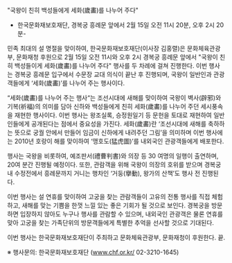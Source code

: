 "국왕이 친히 백성들에게 세화(歲畵)를 나누어 주다"

- 한국문화재보호재단, 경복궁 흥례문 앞에서 2월 15일 오전 11시 20분, 오후 2시 20분-

민족 최대의 설 명절을 맞이하여, 한국문화재보호재단(이사장 김홍렬)은 문화체육관광부, 문화재청 후원으로 2월 15일 오전 11시와 오후 2시 경복궁 흥례문 앞에서 "국왕이 친히 백성들이게 세화(歲畵)를 나누어 주다" 행사를 두 차례에 걸쳐 진행한다. 이번 행사는 경복궁 흥례문 입구에서 수문장 교대 의식이 끝난 후 진행되며, 국왕이 일반인과 관광객들에게 ‘세화(歲畵)’를 나누어 주는 행사이다.

“세화(歲畵)를 나누어 주는 행사“는 조선시대에 새해를 맞이하여 국왕이 벽사(辟邪)와 기복(祈福)의 의미를 담아 신하와 백성들에게 친히 세화(歲畵)를 나누어 주던 세시풍속을 재현한 행사이다. 이번 행사는 왕조실록, 승정원일기 등 문헌을 토대로 재현하여 일반인들에게 공개된다는 점에서 중요성을 가진다. 세화(歲畵)란 ‘조선시대에 새해를 축하하는 뜻으로 궁궐 안에서 만들어 임금이 신하에게 내려주던 그림’을 의미하며 이번 행사에는 2010년 호랑이 해를 맞이하여 ‘맹호도(猛虎圖)’를 내외국인 관광객들에게 배포한다.

행사는 국왕을 비롯하여, 예조판서(禮曹判書)와 의장 등 30 여명의 일행이 출연하며, 20여 분간 진행될 예정이다. 또한, 관람객을 위해 국왕이 의장의 호위를 받으며 경복궁 내 수정전에서 흥례문까지 거니는 행차인 ‘거둥(擧動), 왕가의 산책’도 행사 전 진행된다.

이번 행사는 설 연휴를 맞이하여 고궁을 찾는 관람객들이 고유의 전통 행사를 직접 체험하고, 새해를 맞는 기쁨을 한껏 느낄 있는 좋은 기회가 될 것으로 보인다. 경복궁을 방문하면 입장하지 않아도 누구나 행사를 관람할 수 있으며, 내외국인 관광객은 물론 연휴를 맞아 고궁을 찾는 가족단위의 방문객들에게 특별한 추억을 선사할 것으로 기대된다.

이번 행사는 한국문화재보호재단이 주최하고 문화체육관광부, 문화재청이 후원한다. 끝.

※ 행사문의: 한국문화재보호재단 (www.chf.or.kr/ 02-3210-1645)